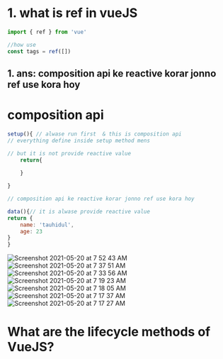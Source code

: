 # 1. what is ref in vueJS
```js
import { ref } from 'vue'

//how use
const tags = ref([])
```
## 1. ans: composition api ke reactive korar jonno ref use kora hoy 

# composition api 
```js
setup(){ // alwase run first  & this is composition api 
// everything define inside setup method mens 

// but it is not provide reactive value 
    return{
        
    }

}

// composition api ke reactive korar jonno ref use kora hoy 

data(){// it is alwase provide reactive value 
return {
    name: 'tauhidul',
    age: 23
}
}
```


![Screenshot 2021-05-20 at 7 52 43 AM](https://user-images.githubusercontent.com/10520882/118927032-0911e280-b963-11eb-882c-5890a17776d0.png)
![Screenshot 2021-05-20 at 7 37 51 AM](https://user-images.githubusercontent.com/10520882/118927049-0e6f2d00-b963-11eb-9e03-362fe192a01e.png)
![Screenshot 2021-05-20 at 7 33 56 AM](https://user-images.githubusercontent.com/10520882/118927058-10d18700-b963-11eb-83d7-ed59c6a2367f.png)
![Screenshot 2021-05-20 at 7 19 23 AM](https://user-images.githubusercontent.com/10520882/118927065-1202b400-b963-11eb-8d2e-b70c587707b0.png)
![Screenshot 2021-05-20 at 7 18 05 AM](https://user-images.githubusercontent.com/10520882/118927069-1333e100-b963-11eb-9ca2-483af787cd5d.png)
![Screenshot 2021-05-20 at 7 17 37 AM](https://user-images.githubusercontent.com/10520882/118927081-16c76800-b963-11eb-9362-1e3c25c76eaa.png)
![Screenshot 2021-05-20 at 7 17 27 AM](https://user-images.githubusercontent.com/10520882/118927088-17f89500-b963-11eb-94a3-a8053a50c69b.png)

# What are the lifecycle methods of VueJS?

